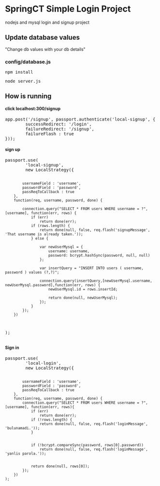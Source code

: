 # SpringCT Simple Login Project
nodejs and mysql login and signup project
<h2>Update database values</h2>
"Change db values with your db details"
<h3>config/database.js</h3>


<pre>npm install </pre>
<pre>node server.js</pre>

<h2>How is running</h2>

<h4>click localhost:300/signup</h4>
<pre>
app.post('/signup', passport.authenticate('local-signup', {
        successRedirect: '/login',
        failureRedirect: '/signup',
        failureFlash : true
}));
</pre>
<h4>sign up </h4>
<pre>
passport.use(
        'local-signup',
        new LocalStrategy({

            usernameField : 'username',
            passwordField : 'password',
            passReqToCallback : true
        },
        function(req, username, password, done) {

            connection.query("SELECT * FROM users WHERE username = ?",[username], function(err, rows) {
                if (err)
                    return done(err);
                if (rows.length) {
                    return done(null, false, req.flash('signupMessage', 'That username is already taken.'));
                } else {

                    var newUserMysql = {
                        username: username,
                        password: bcrypt.hashSync(password, null, null)
                    };

                    var insertQuery = "INSERT INTO users ( username, password ) values (?,?)";

                    connection.query(insertQuery,[newUserMysql.username, newUserMysql.password],function(err, rows) {
                        newUserMysql.id = rows.insertId;

                        return done(null, newUserMysql);
                    });
                }
            });
        })
 );
</pre>
<h4>Sign in</h4>
<pre>
passport.use(
        'local-login',
        new LocalStrategy({

            usernameField : 'username',
            passwordField : 'password',
            passReqToCallback : true
        },
        function(req, username, password, done) {
            connection.query("SELECT * FROM users WHERE username = ?",[username], function(err, rows){
                if (err)
                    return done(err);
                if (!rows.length) {
                    return done(null, false, req.flash('loginMessage', 'bulunamadi.'));
                }


                if (!bcrypt.compareSync(password, rows[0].password))
                    return done(null, false, req.flash('loginMessage', 'yanlis parola.'));


                return done(null, rows[0]);
            });
        })
    );
</pre>
